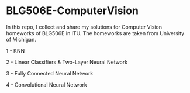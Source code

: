 # BLG506E-ComputerVision

In this repo, I collect and share my solutions for Computer Vision homeworks of BLG506E in ITU. The homeworks are taken from University of Michigan.

1 - KNN

2 - Linear Classifiers & Two-Layer Neural Network

3 - Fully Connected Neural Network

4 - Convolutional Neural Network


